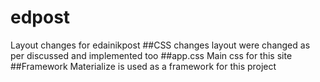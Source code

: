 # edpost
Layout changes for edainikpost
##CSS changes
layout were changed as per discussed and implemented too 
##app.css
Main css for this site
##Framework
Materialize is used as a framework for this project

